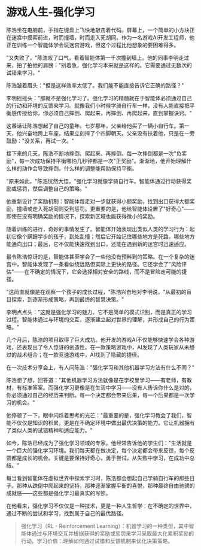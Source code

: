 # 游戏人生-强化学习

陈浩坐在电脑前，手指在键盘上飞快地敲击着代码。屏幕上，一个简单的小方块正在迷宫中摸索前进，时而撞墙，时而走入死胡同。作为一名游戏AI开发工程师，他正在训练一个智能体学会玩迷宫游戏，但这个过程比他想象的要困难得多。

"又失败了，"陈浩叹了口气，看着智能体第一千次撞到墙上。他的同事李明走过来，拍了拍他的肩膀："别着急，强化学习本来就是这样的。它需要通过无数次的试错来学习。"

陈浩皱着眉头："但是这样效率太低了。我们能不能直接告诉它正确的路径？"

李明摇摇头："那就不是强化学习了。强化学习的精髓就在于智能体必须通过自己的行动和环境的反馈来学习。就像我们小时候学骑自行车一样，没有人能直接把平衡感传授给你，你必须自己摔倒、爬起来，再摔倒、再爬起来，直到掌握诀窍。"

这番话让陈浩想起了自己的童年。七岁那年，父亲给他买了一辆小自行车。第一天，他兴奋地跨上车座，结果立刻摔了个四脚朝天。父亲没有扶着他，只是在一旁鼓励："没关系，再试一次。"

接下来的几天，陈浩不断地摔倒、爬起来、再摔倒。每一次摔倒都是一次"负奖励"，每一次成功保持平衡哪怕几秒钟都是一次"正奖励"。渐渐地，他开始理解什么样的动作会导致摔倒，什么样的调整能帮助保持平衡。

"原来如此，"陈浩恍然大悟，"强化学习就像学骑自行车。智能体通过行动获得奖励或惩罚，然后调整自己的策略。"

他重新设计了奖励机制：智能体每走对一步就获得小额奖励，找到出口获得大额奖励，撞墙或走入死胡同则受到惩罚。更重要的是，他给智能体设置了"好奇心"——即使在没有明确奖励的情况下，探索新区域也能获得微小的奖励。

随着训练的进行，奇妙的事情发生了。智能体开始表现出类似人类的学习行为：起初它像个蹒跚学步的孩子，到处乱撞；然后它开始记住哪些地方是死路，哪些地方能通向出口；最后，它不仅能快速找到出口，还能在遇到新的迷宫时迅速适应。

最令陈浩惊讶的是，智能体甚至学会了一些他没有预料到的策略。在一个复杂的迷宫中，智能体发现了一条看似绕远路但实际上更快的路径。它还学会了"风险评估"——在不确定的情况下，它会选择相对安全的路线，而不是冒险走可能的捷径。

"这简直就像是在观察一个孩子的成长过程，"陈浩兴奋地对李明说，"从最初的盲目探索，到逐渐形成策略，再到最终的智慧决策。"

李明点点头："这就是强化学习的魅力。它不是简单的模式识别，而是真正的学习过程。智能体通过与环境的交互，逐渐建立起对世界的理解，并形成自己的行为策略。"

几个月后，陈浩的项目取得了巨大成功。他开发的游戏AI不仅能够快速学会各种游戏，还表现出了令人惊讶的创造性。在一款策略游戏中，AI发现了人类玩家从未想过的战术组合；在一款竞速游戏中，AI找到了隐藏的捷径。

在一次技术分享会上，有人问陈浩："强化学习和其他机器学习方法有什么不同？"

陈浩想了想，回答道："其他机器学习方法就像是在学校里学习——有老师，有教材，有标准答案。而强化学习更像是在生活中学习——没有人告诉你什么是对的，你必须通过自己的经历来判断。每一个决定都会带来后果，每一个后果都是一次学习的机会。"

他停顿了一下，眼中闪烁着思考的光芒："最重要的是，强化学习教会了我们，智能不仅仅是知识的积累，更是在不确定环境中做出最优决策的能力。它让机器拥有了类似人类的试错精神和适应能力。"

如今，陈浩已经成为了强化学习领域的专家。他经常告诉他的学生们："生活就是一个巨大的强化学习环境。我们每天都在做决定，每个决定都会带来反馈，每个反馈都是成长的机会。关键是要保持好奇心，勇于尝试，从失败中学习，在成功中总结。"

每当看到智能体在虚拟世界中探索学习时，陈浩都会想起自己学骑自行车的那些日子。那种从跌倒中爬起来的坚持，那种逐渐掌握平衡的喜悦，那种最终自由驰骋的成就感——这些都是强化学习最真实的写照。

在他看来，强化学习不仅仅是一种技术，更是一种人生哲学：在不确定的世界中，通过不断的尝试和学习，找到属于自己的最优路径。

> 强化学习（RL - Reinforcement Learning）：机器学习的一种类型，其中智能体通过与环境交互并根据获得的奖励或惩罚来学习采取最大化累积奖励的行动。学习价值：理解如何通过试错和反馈机制来优化决策策略。 